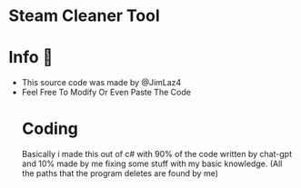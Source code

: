 # Steam Cleaner Tool

# Info 📝
<ul><li>This source code was made by @JimLaz4</li><li>
Feel Free To Modify Or Even Paste The Code
 
# Coding
Basically i made this out of c# with 90% of the code written by chat-gpt and 10% made by me fixing some stuff with my basic knowledge.
(All the paths that the program deletes are found by me)







